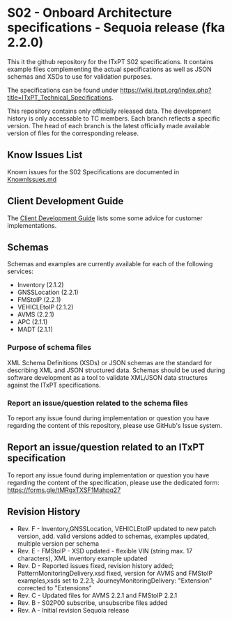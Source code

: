 
# S02 - Onboard Architecture specifications - Sequoia release (fka 2.2.0)

This it the github repository for the ITxPT S02 specifications. It contains example files complementing the actual specifications
as well as JSON schemas and XSDs to use for validation purposes. 

The specifications can be found under https://wiki.itxpt.org/index.php?title=ITxPT_Technical_Specifications.

This repository contains only officially released data. The development history is only accessable to TC members. Each branch reflects a specific version. The head of each branch is the latest officially made available version of files for the corresponding release. 


## Know Issues List ##

Known issues for the S02 Specifications are documented in [KnownIssues.md](KnownIssues.md)

## Client Development Guide ##

The [Client Development Guide](guidelines/ClientDevelopmentGuide.md) lists some some advice for customer implementations. 

## Schemas ## 

Schemas and examples are currently available for each of the following services:

- Inventory (2.1.2)
- GNSSLocation (2.2.1)
- FMStoIP (2.2.1)
- VEHICLEtoIP (2.1.2)
- AVMS (2.2.1)
- APC (2.1.1)
- MADT (2.1.1)

### Purpose of schema files ###
XML Schema Definitions (XSDs) or JSON schemas are the standard for describing XML and JSON structured data. Schemas should be used during software development as a tool to validate XML/JSON data structures against the ITxPT specifications. 

### Report an issue/question related to the schema files ###
To report any issue found during implementation or question you have regarding the content of this repository, please use GitHub's Issue system. 

## Report an issue/question related to an ITxPT specification ###
To report any issue found during implementation or question you have regarding the content of the specification, please use the dedicated form: https://forms.gle/tMRgxTXSF1Mahpq27

## Revision History ###
- Rev. F - Inventory,GNSSLocation, VEHICLEtoIP updated to new patch version, add. valid versions added to schemas, examples updated,
           multiple version per schema
- Rev. E - FMStoIP - XSD updated - flexible VIN (string max. 17 characters), XML inventory example updated
- Rev. D - Reported issues fixed, revision history added;
           PatternMonitoringDelivery.xsd fixed, version for AVMS and FMStoIP examples,xsds set to 2.2.1;
           JourneyMonitoringDelivery: "Extension" corrected to "Extensions"
- Rev. C - Updated files for AVMS 2.2.1 and FMStoIP 2.2.1
- Rev. B - S02P00 subscribe, unsubscribe files added
- Rev. A - Initial revision Sequoia release
